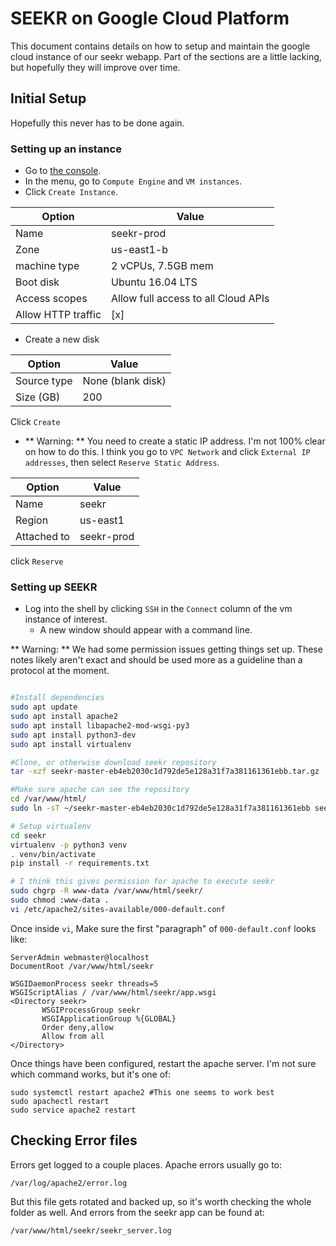 # SEEKR on Google Cloud Platform

This document contains details on how to setup and maintain the google cloud instance of our seekr webapp. Part of the sections are a little lacking, but hopefully they will improve over time.

## Initial Setup

Hopefully this never has to be done again.

### Setting up an instance

* Go to [the console](console.cloud.google.com).
* In the menu, go to `Compute Engine` and `VM instances`.
* Click `Create Instance`.

Option | Value
--- | ---
Name | seekr-prod
Zone | us-east1-b
machine type | 2 vCPUs, 7.5GB mem
Boot disk | Ubuntu 16.04 LTS
Access scopes | Allow full access to all Cloud APIs
Allow HTTP traffic | [x]

* Create a new disk

Option | Value
--- | ---
Source type | None (blank disk)
Size (GB) | 200

Click `Create`

* ** Warning: ** You need to create a static IP address. I'm not 100% clear on how to do this. I think you go to `VPC Network` and click `External IP addresses`, then select `Reserve Static Address`.

Option | Value
--- | ---
Name | seekr
Region | us-east1
Attached to | seekr-prod

click `Reserve`

### Setting up SEEKR

* Log into the shell by clicking `SSH` in the `Connect` column of the vm instance of interest.
  * A new window should appear with a command line.

** Warning: ** We had some permission issues getting things set up. These notes likely aren't exact and should be used more as a guideline than a protocol at the moment.

```bash

#Install dependencies
sudo apt update
sudo apt install apache2
sudo apt install libapache2-mod-wsgi-py3
sudo apt install python3-dev
sudo apt install virtualenv

#Clone, or otherwise download seekr repository
tar -xzf seekr-master-eb4eb2030c1d792de5e128a31f7a381161361ebb.tar.gz

#Make sure apache can see the repository
cd /var/www/html/
sudo ln -sT ~/seekr-master-eb4eb2030c1d792de5e128a31f7a381161361ebb seekr

# Setup virtualenv
cd seekr
virtualenv -p python3 venv
. venv/bin/activate
pip install -r requirements.txt

# I think this gives permission for apache to execute seekr
sudo chgrp -R www-data /var/www/html/seekr/
sudo chmod :www-data .
vi /etc/apache2/sites-available/000-default.conf
```

Once inside `vi`, Make sure the first "paragraph" of `000-default.conf` looks like:

```
ServerAdmin webmaster@localhost
DocumentRoot /var/www/html/seekr

WSGIDaemonProcess seekr threads=5
WSGIScriptAlias / /var/www/html/seekr/app.wsgi
<Directory seekr>
       WSGIProcessGroup seekr
       WSGIApplicationGroup %{GLOBAL}
       Order deny,allow
       Allow from all
</Directory>
```

Once things have been configured, restart the apache server. I'm not sure which command works, but it's one of:

```
sudo systemctl restart apache2 #This one seems to work best
sudo apachectl restart
sudo service apache2 restart
```

## Checking Error files

Errors get logged to a couple places. Apache errors usually go to:

```
/var/log/apache2/error.log
```

But this file gets rotated and backed up, so it's worth checking the whole folder as well.
And errors from the seekr app can be found at:

```
/var/www/html/seekr/seekr_server.log
```
